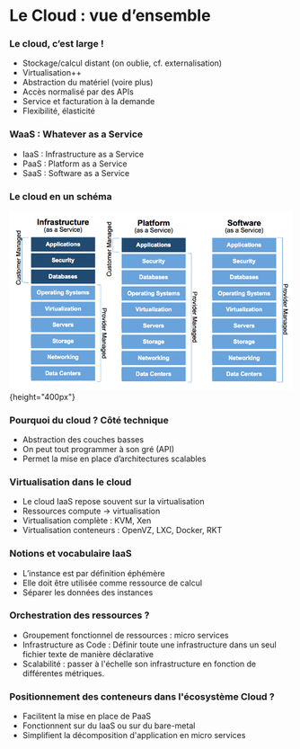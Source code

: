 # Le Cloud : vue d’ensemble

### Le cloud, c’est large !

- Stockage/calcul distant (on oublie, cf. externalisation)
- Virtualisation++
- Abstraction du matériel (voire plus)
- Accès normalisé par des APIs
- Service et facturation à la demande
- Flexibilité, élasticité

### WaaS : Whatever as a Service

- IaaS : Infrastructure as a Service
- PaaS : Platform as a Service
- SaaS : Software as a Service

### Le cloud en un schéma

![](images/cloud.png){height="400px"}

### Pourquoi du cloud ? Côté technique

- Abstraction des couches basses
- On peut tout programmer à son gré (API)
- Permet la mise en place d’architectures scalables

### Virtualisation dans le cloud

- Le cloud IaaS repose souvent sur la virtualisation
- Ressources compute -> virtualisation
- Virtualisation complète : KVM, Xen
- Virtualisation conteneurs : OpenVZ, LXC, Docker, RKT

### Notions et vocabulaire IaaS

- L’instance est par définition éphémère
- Elle doit être utilisée comme ressource de calcul
- Séparer les données des instances

### Orchestration des ressources ?

- Groupement fonctionnel de ressources : micro services
- Infrastructure as Code : Définir toute une infrastructure dans un seul fichier texte de manière déclarative
- Scalabilité : passer à l'échelle son infrastructure en fonction de différentes métriques.

### Positionnement des conteneurs dans l'écosystème Cloud ?

- Facilitent la mise en place de PaaS
- Fonctionnent sur du IaaS ou sur du bare-metal
- Simplifient la décomposition d'application en micro services

